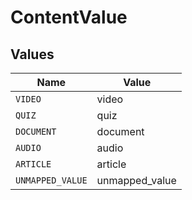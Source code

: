 # ContentValue


## Values

| Name             | Value            |
| ---------------- | ---------------- |
| `VIDEO`          | video            |
| `QUIZ`           | quiz             |
| `DOCUMENT`       | document         |
| `AUDIO`          | audio            |
| `ARTICLE`        | article          |
| `UNMAPPED_VALUE` | unmapped_value   |